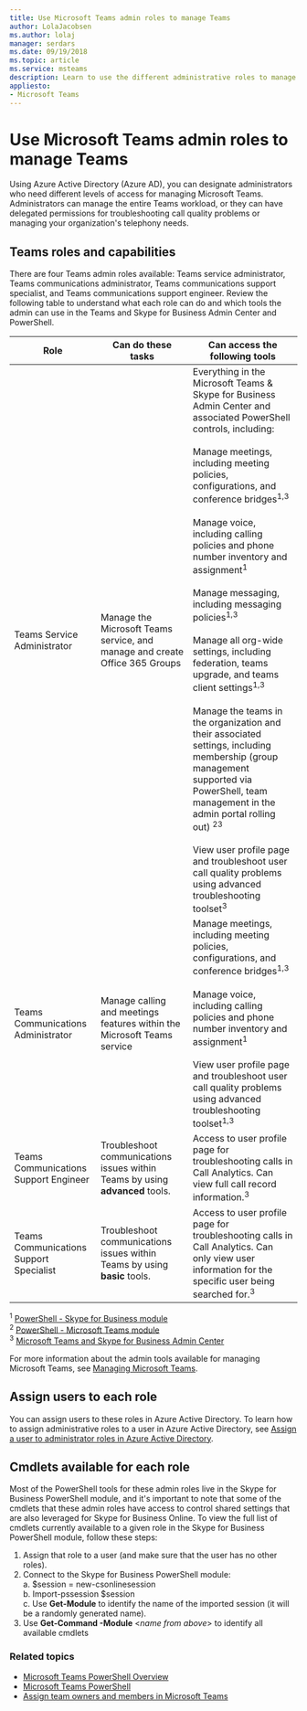 ```yaml
---
title: Use Microsoft Teams admin roles to manage Teams
author: LolaJacobsen
ms.author: lolaj
manager: serdars
ms.date: 09/19/2018
ms.topic: article
ms.service: msteams
description: Learn to use the different administrative roles to manage Teams.
appliesto: 
- Microsoft Teams
---
```


# Use Microsoft Teams admin roles to manage Teams

Using Azure Active Directory (Azure AD), you can designate administrators who need different levels of access for managing Microsoft Teams. Administrators can manage the entire Teams workload, or they can have delegated permissions for troubleshooting call quality problems or managing your organization's telephony needs. 

## Teams roles and capabilities

There are four Teams admin roles available: Teams service administrator, Teams communications administrator, Teams communications support specialist, and Teams communications support engineer. Review the following table to understand what each role can do and which tools the admin can use in the Teams and Skype for Business Admin Center and PowerShell.

<!-- add Global admin role? -->

| Role | Can do these tasks | Can access the following tools |
|----- | ------------------ | ------------------------------ |
| Teams Service Administrator | Manage the Microsoft Teams service, and manage and create Office 365 Groups | Everything in the Microsoft Teams & Skype for Business Admin Center and associated PowerShell controls, including:<br><br> Manage meetings, including meeting policies, configurations, and conference bridges<sup>1,3</sup><br><br> Manage voice, including calling policies and phone number inventory and assignment<sup>1</sup><br><br> Manage messaging, including messaging policies<sup>1,3</sup><br><br> Manage all org-wide settings, including federation, teams upgrade, and teams client settings<sup>1,3</sup><br><br> Manage the teams in the organization and their associated settings, including membership (group management supported via PowerShell, team management in the admin portal rolling out) <sup>23</sup><br><br> View user profile page and troubleshoot user call quality problems using advanced troubleshooting toolset<sup>3</sup> |
| Teams Communications Administrator | Manage calling and meetings features within the Microsoft Teams service | Manage meetings, including meeting policies, configurations, and conference bridges<sup>1,3</sup><br><br> Manage voice, including calling policies and phone number inventory and assignment<sup>1</sup><br><br> View user profile page and troubleshoot user call quality problems using advanced troubleshooting toolset<sup>1,3</sup> |
| Teams Communications Support Engineer | Troubleshoot communications issues within Teams by using **advanced** tools. | Access to user profile page for troubleshooting calls in Call Analytics. Can view full call record information.<sup>3</sup> |
| Teams Communications Support Specialist | Troubleshoot communications issues within Teams by using **basic** tools.| Access to user profile page for troubleshooting calls in Call Analytics. Can only view user information for the specific user being searched for.<sup>3</sup>

<sup>1</sup> [PowerShell - Skype for Business module](https://docs.microsoft.com/office365/enterprise/powershell/manage-skype-for-business-online-with-office-365-powershell)<br>
<sup>2</sup> [PowerShell - Microsoft Teams module](https://www.powershellgallery.com/packages/MicrosoftTeams/)<br>
<sup>3</sup> [Microsoft Teams and Skype for Business Admin Center](https://docs.microsoft.com/microsoftteams/manage-teams-skypeforbusiness-admin-center)
<!-- <sup>4</sup> Azure Active Directory Admin Center <<note that these are going to come later because they’re related to O365 Group management>> 
<sup>5</sup> Microsoft 365 Admin Center <<note that these are going to come later because they’re related to O365 Group management>> 
-->
For more information about the admin tools available for managing Microsoft Teams, see [Managing Microsoft Teams](https://docs.microsoft.com/microsoftteams/manage-teams-skypeforbusiness-admin-center).

## Assign users to each role

You can assign users to these roles in Azure Active Directory. To learn how to assign administrative roles to a user in Azure Active Directory, see [Assign a user to administrator roles in Azure Active Directory](https://docs.microsoft.com/azure/active-directory/fundamentals/active-directory-users-assign-role-azure-portal).

## Cmdlets available for each role

Most of the PowerShell tools for these admin roles live in the Skype for Business PowerShell module, and it's important to note that some of the cmdlets that these admin roles have access to control shared settings that are also leveraged for Skype for Business Online. To view the full list of cmdlets currently available to a given role in the Skype for Business PowerShell module, follow these steps:

1. Assign that role to a user (and make sure that the user has no other roles).
2. Connect to the Skype for Business PowerShell module:<br>
   a. $session = new-csonlinesession<br>
   b. Import-pssession $session<br>
   c. Use **Get-Module** to identify the name of the imported session (it will be a randomly generated name).<br>
3. Use **Get-Command -Module** <*name from above*> to identify all available cmdlets

### Related topics

- [Microsoft Teams PowerShell Overview](teams-powershell-overview.md)
- [Microsoft Teams PowerShell](https://docs.microsoft.com/powershell/module/teams/?view=teams-ps)
- [Assign team owners and members in Microsoft Teams](https://docs.microsoft.com/microsoftteams/assign-roles-permissions)

